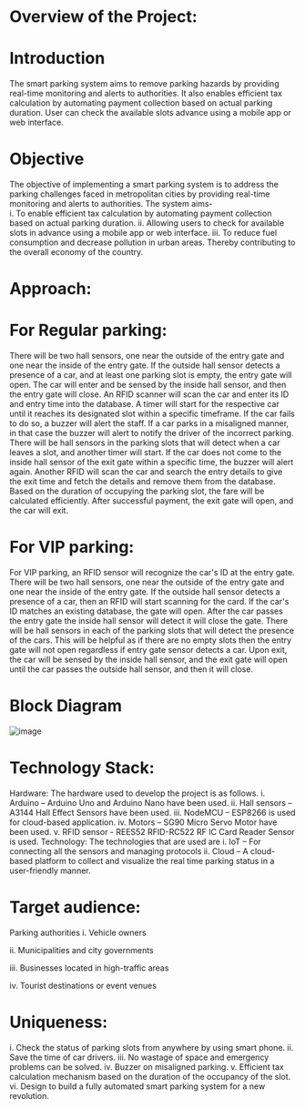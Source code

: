# Overview of the Project:
# Introduction
The smart parking system aims to remove parking hazards by providing real-time monitoring and alerts to authorities. It also enables efficient tax calculation by automating payment collection based on actual parking duration. User can check the available slots advance using a mobile app or web interface. 
# Objective
The objective of implementing a smart parking system is to address the parking challenges faced in metropolitan cities by providing real-time monitoring and alerts
to authorities. The system aims-  
i. To enable efficient tax calculation by automating payment collection based on actual parking duration.
ii. Allowing users to check for available slots in advance using a mobile app or web interface.
iii. To reduce fuel consumption and decrease pollution in urban areas.
Thereby contributing to the overall economy of the country.
# Approach:
# For Regular parking:
There will be two hall sensors, one near the outside of the entry gate and one near the inside of the entry gate. If the outside hall sensor detects a presence of a car, and at least one parking slot is empty, the entry gate will open. The car will enter and be sensed by the inside hall sensor, and then the entry gate will close. An RFID scanner will scan the car and enter its ID and entry time into the database. A timer
will start for the respective car until it reaches its designated slot within a specific timeframe. If the car fails to do so, a buzzer will alert the staff. If a car parks in a misaligned manner, in that case the buzzer will alert to notify the driver of the incorrect parking. There will be hall sensors in the parking slots that will detect when a car leaves a slot, and another timer will start. If the car does not come to the inside hall sensor of the exit gate within a specific time, the buzzer will alert again. Another RFID will scan the car and search the entry details to give the exit time and fetch the details and remove them from the database. Based on the duration of occupying the parking slot, the fare will be calculated efficiently. After successful payment, the exit gate will open, and the car will exit.
# For VIP parking:
For VIP parking, an RFID sensor will recognize the car's ID at the entry gate. There will be two hall sensors, one near the outside of the entry gate and one near the inside of the entry gate. If the outside hall sensor detects a presence of a car, then an RFID will start scanning for the card. If the car's ID matches an existing database, the gate will open. After the car passes the entry gate the inside hall sensor will detect it will close the gate. There will be hall sensors in each of the parking slots that will detect the presence of the cars. This will be helpful as if there are no empty slots then the entry gate will not open regardless if entry gate sensor detects a car. Upon exit, the car will be sensed by the inside hall sensor, and the exit gate will open until the car passes the outside hall sensor, and then it will close.
# Block Diagram
![image](https://github.com/SubhodeepNeogi/Smart-Parking-System/assets/103349527/82576c49-163a-4f06-95dc-91bdeff27e4a)
# Technology Stack:
Hardware: The hardware used to develop the project is as follows.
i. Arduino – Arduino Uno and Arduino Nano have been used.
ii.  Hall sensors – A3144 Hall Effect Sensors have been used.
iii.  NodeMCU – ESP8266 is used for cloud-based application.
iv.  Motors – SG90 Micro Servo Motor have been used.
v.  RFID sensor - REES52 RFID-RC522 RF IC Card Reader Sensor is used.
Technology: The technologies that are used are
i.  IoT – For connecting all the sensors and managing protocols
ii.  Cloud – A cloud-based platform to collect and visualize the real time parking
status in a user-friendly manner.
# Target audience:
Parking authorities
i. Vehicle owners

ii.  Municipalities and city governments

iii.  Businesses located in high-traffic areas

iv.  Tourist destinations or event venues
# Uniqueness:
i.  Check the status of parking slots from anywhere by using smart phone.
ii.  Save the time of car drivers.
iii.  No wastage of space and emergency problems can be solved.
iv.  Buzzer on misaligned parking.
v.  Efficient tax calculation mechanism based on the duration of the occupancy of the slot.
vi.  Design to build a fully automated smart parking system for a new revolution.
